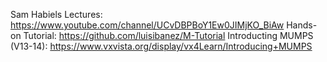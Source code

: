 

Sam Habiels Lectures: https://www.youtube.com/channel/UCvDBPBoY1Ew0JIMjKO_BiAw
Hands-on Tutorial: https://github.com/luisibanez/M-Tutorial
Introducting MUMPS (V13-14): https://www.vxvista.org/display/vx4Learn/Introducing+MUMPS

